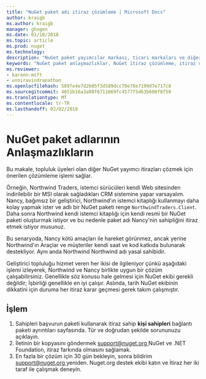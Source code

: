 ```yaml
---
title: "NuGet paket adı itiraz çözümleme | Microsoft Docs"
author: kraigb
ms.author: kraigb
manager: ghogen
ms.date: 01/18/2018
ms.topic: article
ms.prod: nuget
ms.technology: 
description: "NuGet paket yayımcılar markası, ticari markaları ve diğer çakışma durumlarında ilgili arasındaki uyuşmazlıkların çözümü çözmek için işlemi."
keywords: "NuGet paket anlaşmazlıklar, NuGet itiraz çözümleme, itiraz çözümleme işlemi"
ms.reviewer:
- karann-msft
- unniravindranathan
ms.openlocfilehash: 589fe4e7d2b05f3d589dcc70e78e7199d7e717c8
ms.sourcegitcommit: 4651b16a3a08f6711669fc4577f5d63b600f8f58
ms.translationtype: MT
ms.contentlocale: tr-TR
ms.lasthandoff: 02/02/2018
---
```

# <a name="resolving-disputes-over-nuget-package-names"></a>NuGet paket adlarının Anlaşmazlıkların

Bu makale, topluluk üyeleri olan diğer NuGet yayımcı itirazları çözmek için önerilen çözümleme işlemi sağlar.

Örneğin, Northwind Traders, istemci sürücüleri kendi Web sitesinden indirilebilir bir MSI olarak sağladıkları CRM sistemine yapar varsayalım. Nancy, bağımsız bir geliştirici, Northwind'ın istemci kitaplığı kullanmayı daha kolay yapmak ister ve adlı bir NuGet paketi renge `NorthwindTraders.Client`. Daha sonra Northwind kendi istemci kitaplığı için kendi resmi bir NuGet paketi oluşturmak istiyor ve bu nedenle paket adı Nancy'nin sahipliğini itiraz etmek istiyor musunuz.

Bu senaryoda, Nancy kötü amaçları ile hareket görünmez, ancak yerine Northwind'ın Araçlar ve müşteriler kendi saat ve kod katkıda bulunarak destekliyor. Aynı anda Northwind Northwind adı yasal sahibidir.

Geliştirici topluluğu hizmet veren her ikisi de ilgileniyor çünkü aşağıdaki işlemi izleyerek, Northwind ve Nancy birlikte uygun bir çözüm çalışabilirsiniz. Genellikle söz konusu hale gelmesi için NuGet ekibi gerekli değildir; İşbirliği genellikle en iyi çalışır. Aslında, tarih NuGet ekibinin dikkatini için duruma her itiraz karar geçmesi gerek takım çalışmıştır.

## <a name="process"></a>İşlem

1. Sahipleri başvurun paketi kullanarak itiraz sahip **kişi sahipleri** bağlantı paketi ayrıntıları sayfasında. Tür ve doğrudan şekilde sorununuzu açıklayın.
1. İletinin bir kopyasını göndermek [ support@nuget.org ](mailto:support@nuget.org) NuGet ve .NET Foundation, itiraz farkında olmasını sağlamak.
1. En fazla bir çözüm için 30 gün bekleyin, sonra bildirim [ support@nuget.org ](mailto:support@nuget.org) yeniden. Nuget.org destek ekibi katın ve İtiraz her iki taraf ile çalışmak deneyin.
